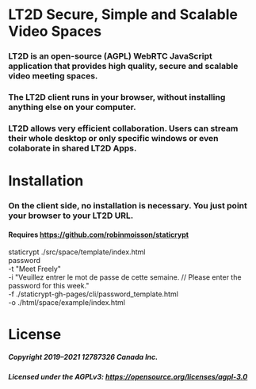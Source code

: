 # LT2D Secure, Simple and Scalable Video Spaces

### LT2D is an open-source (AGPL) WebRTC JavaScript application that provides high quality, secure and scalable video meeting spaces.
### The LT2D client runs in your browser, without installing anything else on your computer.
### LT2D allows very efficient collaboration. Users can stream their whole desktop or only specific windows or even colaborate in shared LT2D Apps.

# Installation

### On the client side, no installation is necessary. You just point your browser to your LT2D URL.

#### Requires https://github.com/robinmoisson/staticrypt

staticrypt ./src/space/template/index.html \
   password \
  -t "Meet Freely" \
  -i "Veuillez entrer le mot de passe de cette semaine. // Please enter the password for this week." \
  -f ./staticrypt-gh-pages/cli/password_template.html \
  -o ./html/space/example/index.html

# License

##### Copyright 2019–2021 12787326 Canada Inc.
##### Licensed under the AGPLv3: https://opensource.org/licenses/agpl-3.0
